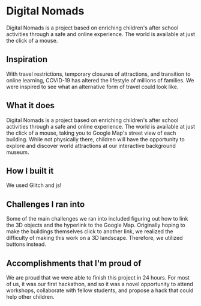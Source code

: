 # Digital Nomads
Digital Nomads is a project based on enriching children's after school activities through a safe and online experience. The world is available at just the click of a mouse.

## Inspiration
With travel restrictions, temporary closures of attractions, and transition to online learning, COVID-19 has altered the lifestyle of millions of families. We were inspired to see what an alternative form of travel could look like. 

## What it does
Digital Nomads is a project based on enriching children's after school activities through a safe and online experience. The world is available at just the click of a mouse, taking you to Google Map's street view of each building. While not physically there, children will have the opportunity to explore and discover world attractions at our interactive background museum.

## How I built it
We used Glitch and js!

## Challenges I ran into
Some of the main challenges we ran into included figuring out how to link the 3D objects and the hyperlink to the Google Map. Originally hoping to make the buildings themselves click to another link, we realized the difficulty of making this work on a 3D landscape. Therefore, we utilized buttons instead. 

## Accomplishments that I'm proud of
We are proud that we were able to finish this project in 24 hours. For most of us, it was our first hackathon, and so it was a novel opportunity to attend workshops, collaborate with fellow students, and propose a hack that could help other children.
